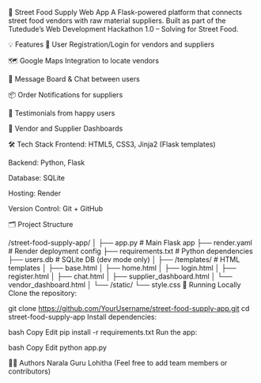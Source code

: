 
🍜 Street Food Supply Web App
A Flask-powered platform that connects street food vendors with raw material suppliers. Built as part of the Tutedude’s Web Development Hackathon 1.0 – Solving for Street Food.



💡 Features
👤 User Registration/Login for vendors and suppliers

🗺️ Google Maps Integration to locate vendors

💬 Message Board & Chat between users

📦 Order Notifications for suppliers

📝 Testimonials from happy users

🧾 Vendor and Supplier Dashboards

🛠️ Tech Stack
Frontend: HTML5, CSS3, Jinja2 (Flask templates)

Backend: Python, Flask

Database: SQLite

Hosting: Render

Version Control: Git + GitHub

🗂️ Project Structure

/street-food-supply-app/
│
├── app.py                 # Main Flask app
├── render.yaml            # Render deployment config
├── requirements.txt       # Python dependencies
├── users.db               # SQLite DB (dev mode only)
│
├── /templates/            # HTML templates
│   ├── base.html
│   ├── home.html
│   ├── login.html
│   ├── register.html
│   ├── chat.html
│   ├── supplier_dashboard.html
│   └── vendor_dashboard.html
│
└── /static/
    └── style.css
🧪 Running Locally
Clone the repository:


git clone https://github.com/YourUsername/street-food-supply-app.git
cd street-food-supply-app
Install dependencies:

bash
Copy
Edit
pip install -r requirements.txt
Run the app:

bash
Copy
Edit
python app.py


🧑‍💻 Authors
Narala Guru Lohitha
(Feel free to add team members or contributors)
